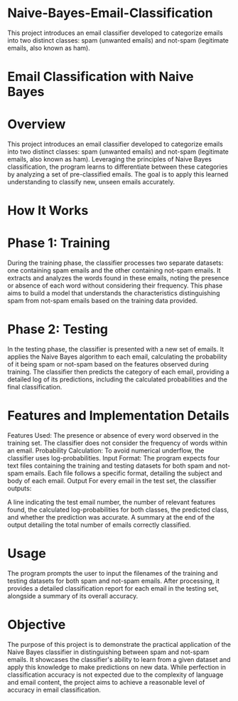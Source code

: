 # Naive-Bayes-Email-Classification
This project introduces an email classifier developed to categorize emails into two distinct classes: spam (unwanted emails) and not-spam (legitimate emails, also known as ham). 

# Email Classification with Naive Bayes
# Overview
This project introduces an email classifier developed to categorize emails into two distinct classes: spam (unwanted emails) and not-spam (legitimate emails, also known as ham). Leveraging the principles of Naive Bayes classification, the program learns to differentiate between these categories by analyzing a set of pre-classified emails. The goal is to apply this learned understanding to classify new, unseen emails accurately.

# How It Works
# Phase 1: Training
During the training phase, the classifier processes two separate datasets: one containing spam emails and the other containing not-spam emails. It extracts and analyzes the words found in these emails, noting the presence or absence of each word without considering their frequency. This phase aims to build a model that understands the characteristics distinguishing spam from not-spam emails based on the training data provided.

# Phase 2: Testing
In the testing phase, the classifier is presented with a new set of emails. It applies the Naive Bayes algorithm to each email, calculating the probability of it being spam or not-spam based on the features observed during training. The classifier then predicts the category of each email, providing a detailed log of its predictions, including the calculated probabilities and the final classification.

# Features and Implementation Details
Features Used: The presence or absence of every word observed in the training set. The classifier does not consider the frequency of words within an email.
Probability Calculation: To avoid numerical underflow, the classifier uses log-probabilities.
Input Format: The program expects four text files containing the training and testing datasets for both spam and not-spam emails. Each file follows a specific format, detailing the subject and body of each email.
Output
For every email in the test set, the classifier outputs:

A line indicating the test email number, the number of relevant features found, the calculated log-probabilities for both classes, the predicted class, and whether the prediction was accurate.
A summary at the end of the output detailing the total number of emails correctly classified.

# Usage
The program prompts the user to input the filenames of the training and testing datasets for both spam and not-spam emails. After processing, it provides a detailed classification report for each email in the testing set, alongside a summary of its overall accuracy.

# Objective
The purpose of this project is to demonstrate the practical application of the Naive Bayes classifier in distinguishing between spam and not-spam emails. It showcases the classifier's ability to learn from a given dataset and apply this knowledge to make predictions on new data. While perfection in classification accuracy is not expected due to the complexity of language and email content, the project aims to achieve a reasonable level of accuracy in email classification.
